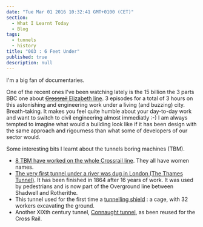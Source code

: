 ```yaml
---
date: "Tue Mar 01 2016 10:32:41 GMT+0100 (CET)"
section: 
  - What I Learnt Today
  - Blog
tags: 
  - tunnels
  - history
title: "003 : 6 Feet Under"
published: true
description: null
---
```


I'm a big fan of documentaries.

One of the recent ones I've been watching lately is the 15 billion the 3 parts BBC one about [~~Crossrail~~ Elizabeth line](http://www.theguardian.com/uk-news/2016/feb/23/crossrail-named-elizabeth-line-honour-of-the-queen). 3 episodes for a total of 3 hours on this astonishing and engineering work under a living (and buzzing) city. Breath-taking.
It makes you feel quite humble about your day-to-day work and want to switch to civil engineering almost immediatly :-) I am always tempted to imagine what would a building look like if it has been design with the same approach and rigourness than what some of developers of our sector would.

Some interesting bits I learnt about the tunnels boring machines (TBM).
- [8 TBM have worked on the whole Crossrail line](http://www.crossrail.co.uk/construction/tunnelling/meet-our-giant-tunnelling-machines/). They all have women names.
- [The very first tunnel under a river was dug in London (The Thames Tunnel)](http://www.smithsonianmag.com/history/the-epic-struggle-to-tunnel-under-the-thames-14638810/?no-ist). It has been finished in 1864 after 16 years of work. It was used by pedestrians and is now part of the Overground line between Shadwell and Rotherithe.
- This tunnel used for the first time a [tunnelling shield](https://en.wikipedia.org/wiki/Tunnelling_shield) : a cage, with 32 workers excavating the ground.
- Another XIXth century tunnel, [Connaught tunnel](http://www.crossrail.co.uk/sustainability/archaeology/archaeology-at-connaught-tunnel), as been reused for the Cross Rail.
